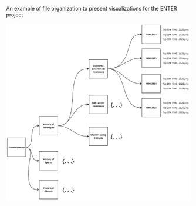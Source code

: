 

An example of file organization to present visualizations for the ENTER project 


![File Organization Diagram](https://github.com/EmoryHPC/practical-data-science/blob/main/file-organization/images/org3.png?raw=true)
